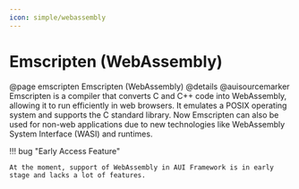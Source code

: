 ```yaml
---
icon: simple/webassembly
---
```


# Emscripten (WebAssembly)

@page emscripten Emscripten (WebAssembly)
@details
@auisourcemarker
Emscripten is a compiler that converts C and C++ code into WebAssembly, allowing it to run efficiently in web browsers.
It emulates a POSIX operating system and supports the C standard library. Now Emscripten can also be used for non-web
applications due to new technologies like WebAssembly System Interface (WASI) and runtimes.

!!! bug "Early Access Feature"

    At the moment, support of WebAssembly in AUI Framework is in early stage and lacks a lot of features.
